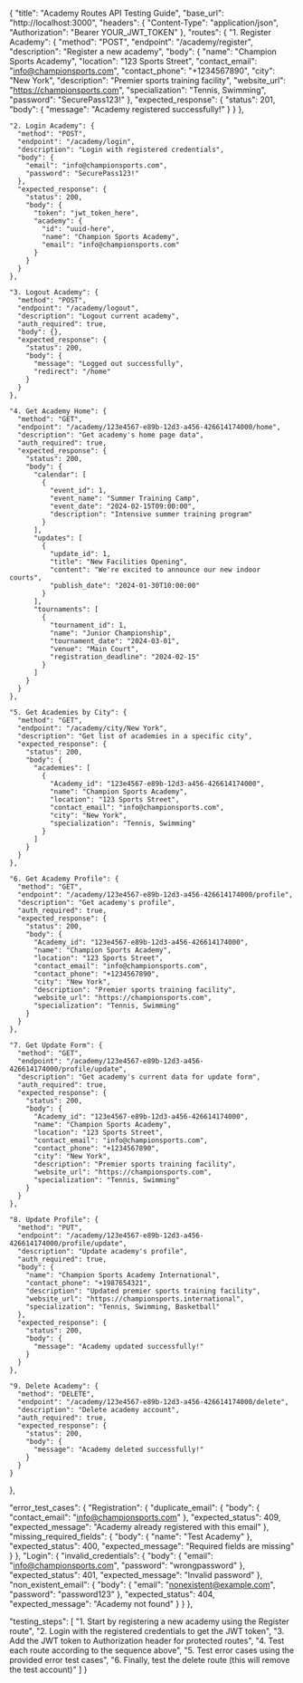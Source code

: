 {
"title": "Academy Routes API Testing Guide",
"base_url": "http://localhost:3000",
"headers": {
"Content-Type": "application/json",
"Authorization": "Bearer YOUR_JWT_TOKEN"
},
"routes": {
"1. Register Academy": {
"method": "POST",
"endpoint": "/academy/register",
"description": "Register a new academy",
"body": {
"name": "Champion Sports Academy",
"location": "123 Sports Street",
"contact_email": "info@championsports.com",
"contact_phone": "+1234567890",
"city": "New York",
"description": "Premier sports training facility",
"website_url": "https://championsports.com",
"specialization": "Tennis, Swimming",
"password": "SecurePass123!"
},
"expected_response": {
"status": 201,
"body": {
"message": "Academy registered successfully!"
}
}
},

    "2. Login Academy": {
      "method": "POST",
      "endpoint": "/academy/login",
      "description": "Login with registered credentials",
      "body": {
        "email": "info@championsports.com",
        "password": "SecurePass123!"
      },
      "expected_response": {
        "status": 200,
        "body": {
          "token": "jwt_token_here",
          "academy": {
            "id": "uuid-here",
            "name": "Champion Sports Academy",
            "email": "info@championsports.com"
          }
        }
      }
    },

    "3. Logout Academy": {
      "method": "POST",
      "endpoint": "/academy/logout",
      "description": "Logout current academy",
      "auth_required": true,
      "body": {},
      "expected_response": {
        "status": 200,
        "body": {
          "message": "Logged out successfully",
          "redirect": "/home"
        }
      }
    },

    "4. Get Academy Home": {
      "method": "GET",
      "endpoint": "/academy/123e4567-e89b-12d3-a456-426614174000/home",
      "description": "Get academy's home page data",
      "auth_required": true,
      "expected_response": {
        "status": 200,
        "body": {
          "calendar": [
            {
              "event_id": 1,
              "event_name": "Summer Training Camp",
              "event_date": "2024-02-15T09:00:00",
              "description": "Intensive summer training program"
            }
          ],
          "updates": [
            {
              "update_id": 1,
              "title": "New Facilities Opening",
              "content": "We're excited to announce our new indoor courts",
              "publish_date": "2024-01-30T10:00:00"
            }
          ],
          "tournaments": [
            {
              "tournament_id": 1,
              "name": "Junior Championship",
              "tournament_date": "2024-03-01",
              "venue": "Main Court",
              "registration_deadline": "2024-02-15"
            }
          ]
        }
      }
    },

    "5. Get Academies by City": {
      "method": "GET",
      "endpoint": "/academy/city/New York",
      "description": "Get list of academies in a specific city",
      "expected_response": {
        "status": 200,
        "body": {
          "academies": [
            {
              "Academy_id": "123e4567-e89b-12d3-a456-426614174000",
              "name": "Champion Sports Academy",
              "location": "123 Sports Street",
              "contact_email": "info@championsports.com",
              "city": "New York",
              "specialization": "Tennis, Swimming"
            }
          ]
        }
      }
    },

    "6. Get Academy Profile": {
      "method": "GET",
      "endpoint": "/academy/123e4567-e89b-12d3-a456-426614174000/profile",
      "description": "Get academy's profile",
      "auth_required": true,
      "expected_response": {
        "status": 200,
        "body": {
          "Academy_id": "123e4567-e89b-12d3-a456-426614174000",
          "name": "Champion Sports Academy",
          "location": "123 Sports Street",
          "contact_email": "info@championsports.com",
          "contact_phone": "+1234567890",
          "city": "New York",
          "description": "Premier sports training facility",
          "website_url": "https://championsports.com",
          "specialization": "Tennis, Swimming"
        }
      }
    },

    "7. Get Update Form": {
      "method": "GET",
      "endpoint": "/academy/123e4567-e89b-12d3-a456-426614174000/profile/update",
      "description": "Get academy's current data for update form",
      "auth_required": true,
      "expected_response": {
        "status": 200,
        "body": {
          "Academy_id": "123e4567-e89b-12d3-a456-426614174000",
          "name": "Champion Sports Academy",
          "location": "123 Sports Street",
          "contact_email": "info@championsports.com",
          "contact_phone": "+1234567890",
          "city": "New York",
          "description": "Premier sports training facility",
          "website_url": "https://championsports.com",
          "specialization": "Tennis, Swimming"
        }
      }
    },

    "8. Update Profile": {
      "method": "PUT",
      "endpoint": "/academy/123e4567-e89b-12d3-a456-426614174000/profile/update",
      "description": "Update academy's profile",
      "auth_required": true,
      "body": {
        "name": "Champion Sports Academy International",
        "contact_phone": "+1987654321",
        "description": "Updated premier sports training facility",
        "website_url": "https://championsports.international",
        "specialization": "Tennis, Swimming, Basketball"
      },
      "expected_response": {
        "status": 200,
        "body": {
          "message": "Academy updated successfully!"
        }
      }
    },

    "9. Delete Academy": {
      "method": "DELETE",
      "endpoint": "/academy/123e4567-e89b-12d3-a456-426614174000/delete",
      "description": "Delete academy account",
      "auth_required": true,
      "expected_response": {
        "status": 200,
        "body": {
          "message": "Academy deleted successfully!"
        }
      }
    }

},

"error_test_cases": {
"Registration": {
"duplicate_email": {
"body": {
"contact_email": "info@championsports.com"
},
"expected_status": 409,
"expected_message": "Academy already registered with this email"
},
"missing_required_fields": {
"body": {
"name": "Test Academy"
},
"expected_status": 400,
"expected_message": "Required fields are missing"
}
},
"Login": {
"invalid_credentials": {
"body": {
"email": "info@championsports.com",
"password": "wrongpassword"
},
"expected_status": 401,
"expected_message": "Invalid password"
},
"non_existent_email": {
"body": {
"email": "nonexistent@example.com",
"password": "password123"
},
"expected_status": 404,
"expected_message": "Academy not found"
}
}
},

"testing_steps": [
"1. Start by registering a new academy using the Register route",
"2. Login with the registered credentials to get the JWT token",
"3. Add the JWT token to Authorization header for protected routes",
"4. Test each route according to the sequence above",
"5. Test error cases using the provided error test cases",
"6. Finally, test the delete route (this will remove the test account)"
]
}
